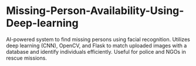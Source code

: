 # Missing-Person-Availability-Using-Deep-learning
AI-powered system to find missing persons using facial recognition. Utilizes deep learning (CNN), OpenCV, and Flask to match uploaded images with a database and identify individuals efficiently. Useful for police and NGOs in rescue missions.
